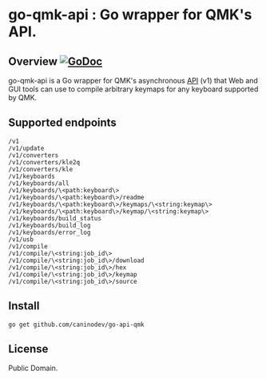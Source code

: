 # go-qmk-api : Go wrapper for QMK's API.

## Overview [![GoDoc](https://godoc.org/github.com/caninodev/go-qmk-api?status.svg)](https://godoc.org/github.com/caninodev/goqmk)

go-qmk-api is a Go wrapper for QMK's asynchronous [API](https://docs.api.qmk.fm/) (v1) that Web and GUI tools can use to compile arbitrary keymaps for any keyboard supported by QMK.

## Supported endpoints

```
/v1															
/v1/update													
/v1/converters
/v1/converters/kle2q
/v1/converters/kle               
/v1/keyboards
/v1/keyboards/all
/v1/keyboards/\<path:keyboard\>
/v1/keyboards/\<path:keyboard\>/readme
/v1/keyboards/\<path:keyboard\>/keymaps/\<string:keymap\>
/v1/keyboards/\<path:keyboard\>/keymap/\<string:keymap\>
/v1/keyboards/build_status
/v1/keyboards/build_log
/v1/keyboards/error_log										
/v1/usb														
/v1/compile													
/v1/compile/\<string:job_id\>									
/v1/compile/\<string:job_id\>/download						
/v1/compile/\<string:job_id\>/hex                               
/v1/compile/\<string:job_id\>/keymap							
/v1/compile/\<string:job_id\>/source	
```						

## Install

```
go get github.com/caninodev/go-api-qmk
```

## License

Public Domain.


